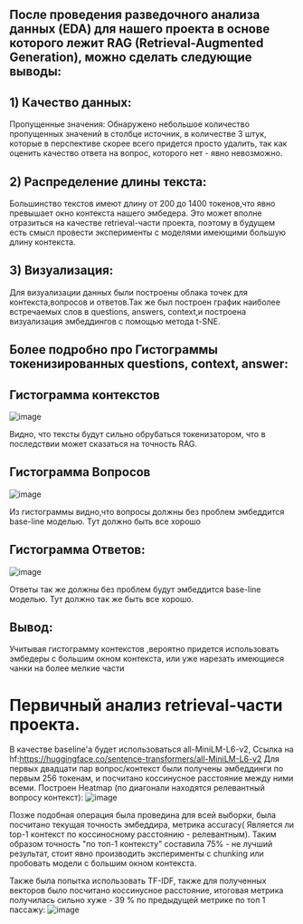 ## После проведения разведочного анализа данных (EDA) для нашего проекта в основе которого лежит RAG (Retrieval-Augmented Generation), можно сделать следующие выводы:
## 1) Качество данных:
Пропущенные значения: Обнаружено небольшое количество пропущенных значений в столбце источник, в количестве 3 штук, которые в перспективе скорее всего придется просто удалить, так как оценить качество ответа на вопрос, которого нет - явно невозможно.
## 2) Распределение длины текста:
Большинство текстов имеют длину от 200 до 1400 токенов,что явно превышает окно контекста нашего эмбедера. Это может вполне отразиться на качестве retrieval-части проекта, поэтому в будущем есть смысл провести эксперименты с моделями имеющими большую длину контекста.
## 3) Визуализация:
Для визуализации данных были построены облака точек для контекста,вопросов и ответов.Так же был построен график наиболее встречаемых слов в questions, answers, context,и
построена визуализация эмбеддингов с помощью метода t-SNE.
## Более подробно про Гистограммы токенизированных questions, context, answer:
## Гистограмма контекстов

![image](https://github.com/user-attachments/assets/3d0c9628-4527-44cf-9cc4-d9cb8bbe0d4e)

Видно, что тексты будут сильно обрубаться токенизатором, что в последствии может сказаться на точность RAG.
## Гистограмма Вопросов
![image](https://github.com/user-attachments/assets/c2abcd69-ede4-4935-8b04-bd9151ac9235)

Из гистограммы видно,что вопросы должны без проблем эмбеддится base-line моделью. Тут должно быть все хорошо
## Гистограмма Ответов:
![image](https://github.com/user-attachments/assets/5d7c82e5-d22f-4d6e-b68c-cc5a353a75bd)

Ответы так же должны без проблем будут эмбеддится base-line моделью. Тут должно так же быть все хорошо.

## Вывод:
Учитывая гистограмму контекстов ,вероятно придется использовать эмбедеры с большим окном контекста, или уже нарезать имеющиеся чанки на более мелкие части

# Первичный анализ retrieval-части проекта.
В качестве baseline'а будет использоваться all-MiniLM-L6-v2, Ссылка на hf:https://huggingface.co/sentence-transformers/all-MiniLM-L6-v2 
Для первых двадцати пар вопрос/контекст были получены эмбеддинги по первым 256 токенам, и посчитано коссинусное расстояние между ними всеми. Построен Heatmap (по диагонали находятся релевантный вопросу контекст):
![image](https://github.com/user-attachments/assets/c020c3cb-4ea3-472b-b1f3-88d07098f4fc)

Позже подобная операция была проведина для всей выборки, была посчитано текущая точность эмбеддира, метрика accuracy( Является ли top-1 контекст по коссиносному расстоянию - релевантным).
Таким образом точность "по топ-1 контексту" составила 75% - не лучший результат, стоит явно производить эксперименты с chunking или пробовать модели с большим окном контекста.

Также была попытка использовать TF-IDF, также для полученных векторов было посчитано коссинусное расстояние, итоговая метрика получилась сильно хуже - 39 % по предыдущей метрике по топ 1 пассажу:
![image](https://github.com/user-attachments/assets/1cd19380-2a20-4be8-893b-e25870c1e678)

